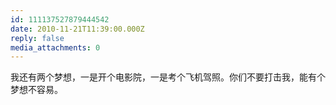 ```yaml
---
id: 111137527879444542
date: 2010-11-21T11:39:00.000Z
reply: false
media_attachments: 0
---
```


我还有两个梦想，一是开个电影院，一是考个飞机驾照。你们不要打击我，能有个梦想不容易。 ​​​​

